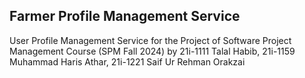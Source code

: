 ## Farmer Profile Management Service

User Profile Management Service for the Project of Software Project Management Course (SPM Fall 2024)
by 
21i-1111 Talal Habib,
21i-1159 Muhammad Haris Athar,
21i-1221 Saif Ur Rehman Orakzai
